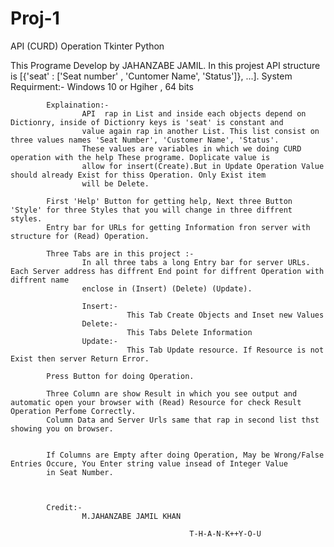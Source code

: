 # Proj-1
API (CURD) Operation Tkinter Python



This Programe Develop by JAHANZABE JAMIL. In this projest API structure is  [{'seat' : ['Seat number' , 'Cuntomer Name', 'Status']}, ...].
            System Requirment:-
                        Windows 10 or Hgiher , 64 bits

            Explaination:-
                    API  rap in List and inside each objects depend on Dictionry, inside of Dictionry keys is 'seat' is constant and
                    value again rap in another List. This list consist on three values names 'Seat Number', 'Customer Name', 'Status'.
                    These values are variables in which we doing CURD operation with the help These programe. Doplicate value is
                    allow for insert(Create).But in Update Operation Value should already Exist for thiss Operation. Only Exist item
                    will be Delete. 

            First 'Help' Button for getting help, Next three Button 'Style' for three Styles that you will change in three diffrent styles.
            Entry bar for URLs for getting Information fron server with structure for (Read) Operation.

            Three Tabs are in this project :-
                    In all three tabs a long Entry bar for server URLs. Each Server address has diffrent End point for diffrent Operation with diffrent name
                    enclose in (Insert) (Delete) (Update). 

                    Insert:-
                              This Tab Create Objects and Inset new Values
                    Delete:-
                              This Tabs Delete Information
                    Update:-
                              This Tab Update resource. If Resource is not Exist then server Return Error.

            Press Button for doing Operation.

            Three Column are show Result in which you see output and automatic open your browser with (Read) Resource for check Result Operation Perfome Correctly.
            Column Data and Server Urls same that rap in second list thst showing you on browser.


            If Columns are Empty after doing Operation, May be Wrong/False Entries Occure, You Enter string value insead of Integer Value
            in Seat Number.


            
            Credit:-
                    M.JAHANZABE JAMIL KHAN

                                            T-H-A-N-K++Y-O-U
